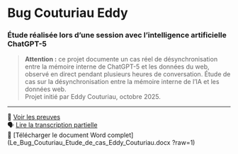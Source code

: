 # Bug Couturiau Eddy
### Étude réalisée lors d’une session avec l’intelligence artificielle ChatGPT-5
> **Attention :** ce projet documente un cas réel de désynchronisation entre la mémoire interne de ChatGPT-5 et les données du web, observé en direct pendant plusieurs heures de conversation.
Étude de cas sur la désynchronisation entre la mémoire interne de l’IA et les données web.  
Projet initié par Eddy Couturiau, octobre 2025.
---
📄 [Voir les preuves](preuve.md)  
🗣️ [Lire la transcription partielle](transcriptions.md)  
📘 [Télécharger le document Word complet](Le_Bug_Couturiau_Etude_de_cas_Eddy_Couturiau.docx
?raw=1)

